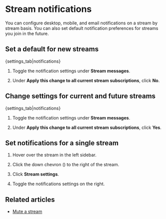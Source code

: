 # Stream notifications

You can configure desktop, mobile, and email notifications on a stream by
stream basis. You can also set default notification preferences for streams
you join in the future.

## Set a default for new streams

{settings_tab|notifications}

1. Toggle the notification settings under **Stream messages**.

1. Under **Apply this change to all current stream subscriptions**, click
   **No**.

## Change settings for current and future streams

{settings_tab|notifications}

1. Toggle the notification settings under **Stream messages**.

1. Under **Apply this change to all current stream subscriptions**, click
   **Yes**.

## Set notifications for a single stream

1. Hover over the stream in the left sidebar.

2. Click the down chevron (<i class="icon-vector-chevron-down"></i>) to the
   right of the stream.

3. Click **Stream settings**.

4. Toggle the notifications settings on the right.

## Related articles

* [Mute a stream](/help/mute-a-stream)
